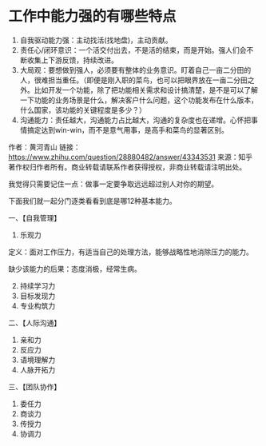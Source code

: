 # 工作中能力强的有哪些特点

1. 自我驱动能力强：主动找活(找地盘)，主动贡献。
2. 责任心/闭环意识：一个活交付出去，不是活的结束，而是开始。强人们会不断收集上下游反馈，持续改进。
3. 大局观：要想做到强人，必须要有整体的业务意识。盯着自己一亩二分田的人，很难担当重任。（即便是刚入职的菜鸟，也可以把眼界放在一亩二分田之外。比如开发一个功能，除了把功能相关需求和设计搞清楚，是不是可以了解一下功能的业务场景是什么，解决客户什么问题，这个功能发布在什么版本，什么国家，该功能的关键程度是多少？）
4. 沟通能力：责任越大，沟通能力占比越大，沟通的复杂度也在递增。心怀把事情搞定达到win-win，而不是意气用事，是高手和菜鸟的显著区别。

作者：黄河青山
链接：https://www.zhihu.com/question/28880482/answer/43343531
来源：知乎
著作权归作者所有。商业转载请联系作者获得授权，非商业转载请注明出处。



我觉得只需要记住一点：做事一定要争取远远超过别人对你的期望。

下面我们就一起分门逐类看看到底是哪12种基本能力。


一、【自我管理】

1. 乐观力


定义：面对工作压力，有适当自己的处理方法，能够战略性地消除压力的能力。

缺少该能力的后果：态度消极，经常生病。

2. 持续学习力
3. 目标发现力
4. 专业构筑力

二、【人际沟通】

1. 亲和力
2. 反应力
3. 语境理解力
4. 人脉开拓力

三、【团队协作】

1. 委任力
2. 商谈力
3. 传授力
4. 协调力
